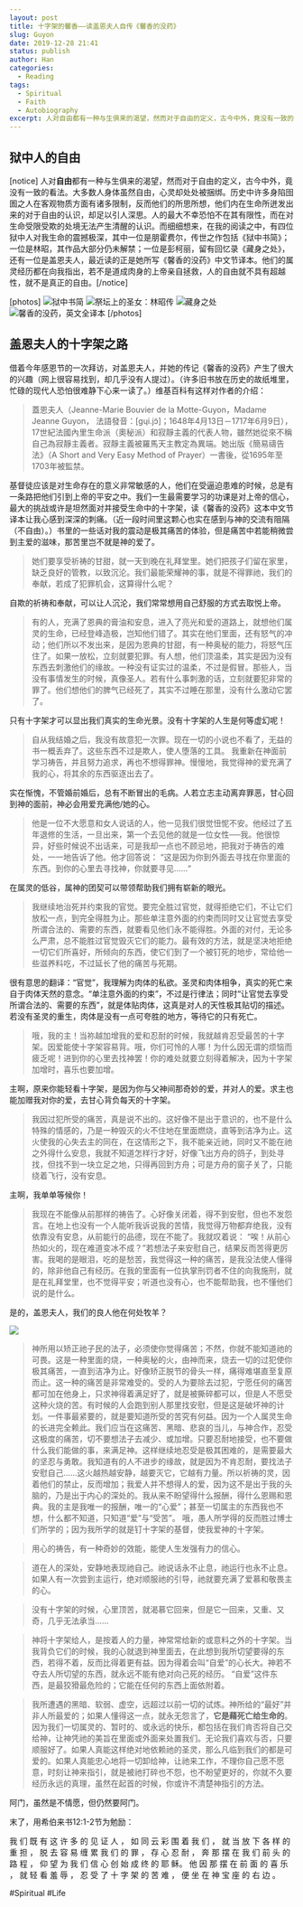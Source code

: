 ```yaml
---
layout: post
title: 十字架的馨香——读盖恩夫人自传《馨香的没药》
slug: Guyon
date: 2019-12-28 21:41
status: publish
author: Han
categories: 
  - Reading
tags:
  - Spiritual
  - Faith
  - Autobiography
excerpt: 人对自由都有一种与生俱来的渴望，然而对于自由的定义，古今中外，竟没有一致的看法。
---
```



## 狱中人的自由

[notice]
人对**自由**都有一种与生俱来的渴望，然而对于自由的定义，古今中外，竟没有一致的看法。大多数人身体虽然自由，心灵却处处被捆绑。历史中许多身陷囹圄之人在客观物质方面有诸多限制，反而他们的所思所想，他们内在生命所迸发出来的对于自由的认识，却足以引人深思。人的最大不幸恐怕不在其有限性，而在对生命受限受欺的处境无法产生清醒的认识。而细细想来，在我的阅读之中，有四位狱中人对我生命的震撼极深，其中一位是朋霍费尔，传世之作包括《狱中书简》；一位是林昭，其作品大部分仍未解禁；一位是彭柯丽，留有回忆录《藏身之处》，还有一位是盖恩夫人，最近读的正是她所写《馨香的没药》中文节译本。他们的属灵经历都在向我指出，若不是道成肉身的上帝亲自拯救，人的自由就不具有超越性，就不是真正的自由。[/notice]


[photos]
![狱中书简](s6528159.jpg)
![祭坛上的圣女：林昭传](irober.com-972.jpg)
![藏身之处](56696_1_ftc_dp.jpg)
![馨香的没药，英文全译本](cover.jpg)
[/photos]

## 盖恩夫人的十字架之路

借着今年感恩节的一次拜访，对盖恩夫人，并她的传记《馨香的没药》产生了很大的兴趣（网上很容易找到，却几乎没有人提过）。（许多旧书放在历史的故纸堆里，忙碌的现代人恐怕很难静下心来一读了。）维基百科有这样对作者的介绍：
> 蓋恩夫人（Jeanne-Marie Bouvier de la Motte-Guyon，Madame Jeanne Guyon， 法語發音：[gɥi.jɔ̃]；1648年4月13日－1717年6月9日），17世紀法國內里生命派（奧秘派）和寂靜主義的代表人物，雖然她從來不稱自己為寂靜主義者。寂靜主義被羅馬天主教定為異端。她出版《簡易禱告法》（A Short and Very Easy Method of Prayer）一書後，從1695年至1703年被監禁。

基督徒应该是对生命存在的意义非常敏感的人，他们在受逼迫患难的时候，总是有一条路把他们引到上帝的平安之中。我们一生最需要学习的功课是对上帝的信心，最大的挑战或许是坦然面对并接受生命中的十字架，读《馨香的没药》这本中文节译本让我心感到深深的刺痛。（近一段时间里这颗心也实在感到与神的交流有阻隔（不自由）。）书里的一些话对我的震动是极其痛苦的体验，但是痛苦中若能稍微尝到主爱的滋味，那苦里岂不就是神的爱了。

> 她们要享受祈祷的甘甜，就一天到晚在礼拜堂里。她们把孩子们留在家里，缺乏良好的管教，以致沉沦。我们最能荣耀神的事，就是不得罪祂，我们的奉献，若成了犯罪机会，这算得什么呢？

自欺的祈祷和奉献，可以让人沉沦，我们常常想用自己舒服的方式去取悦上帝。

> 有的人，充满了恩典的膏油和安息，进入了亮光和爱的道路上，就想他们属灵的生命，已经登峰造极，岂知他们错了。其实在他们里面，还有怒气的冲动；他们所以不发出来，是因为恩典的甘甜，有一种奥秘的能力，将怒气压住了。如果一放松，立刻就要犯罪。有人想，他们顶温柔，其实是因为没有东西去刺激他们的缘故。一种没有证实过的温柔，不过是假冒。那些人，当没有事情发生的时候，真像圣人。若有什么事刺激的话，立刻就要犯非常的罪了。他们想他们的脾气已经死了，其实不过睡在那里，没有什么激动它罢了。

只有十字架才可以显出我们真实的生命光景。没有十字架的人生是何等虚幻呢！

> 自从我结婚之后，我没有故意犯一次罪。现在一切的小说也不看了，无益的书一概丢弃了。这些东西不过是欺人，使人堕落的工具。 我重新在神面前学习祷告，并且努力追求，再也不想得罪神。慢慢地，我觉得神的爱充满了我的心，将其余的东西驱逐出去了。

实在惭愧，不管婚前婚后，总有不断冒出的毛病。人若立志主动离弃罪恶，甘心回到神的面前，神必会用爱充满他/她的心。

> 他是一位不大愿意和女人说话的人，他一见我们很觉忸怩不安。他经过了五年退修的生活，一旦出来，第一个去见他的就是一位女性──我。他很惊异，好些时候说不出话来，可是我却一点也不顾忌地，把我对于祷告的难处，一一地告诉了他。他才回答说： “这是因为你到外面去寻找在你里面的东西。到你的心里去寻找神，你就要寻见……“

在属灵的低谷，属神的团契可以带领帮助我们拥有崭新的眼光。

> 我继续地治死并约束我的官觉。要完全胜过官觉，就得拒绝它们，不让它们放松一点，到完全得胜为止。那些单注意外面的约束而同时又让官觉去享受所谓合法的、需要的东西，就要看见他们永不能得胜。外面的对付，无论多么严肃，总不能胜过官觉毁灭它们的能力。最有效的方法，就是坚决地拒绝一切它们所喜好，所倾向的东西，使它们到了一个被钉死的地步，常给他一些滋养料吃，不过延长了他的痛苦与死期。

很有意思的翻译：“官觉”，我理解为肉体的私欲。圣灵和肉体相争，真实的死亡来自于肉体天然的意念。“单注意外面的约束”，不过是行律法；同时“让官觉去享受所谓合法的、需要的东西”，就是体贴肉体，这真是对人的天性极其贴切的描述。若没有圣灵的重生，肉体是没有一点可夸胜的地方，等待它的只有死亡。

> 哦，我的主！当祢越加增我的爱和忍耐的时候，我就越肯忍受最苦的十字架。因爱能使十字架容易背。哦，你们可怜的人哪！为什么因无谓的烦恼而疲乏呢！进到你的心里去找神罢！你的难处就要立刻得着解决，因为十字架加增时，喜乐也要加增。

主啊，原来你能轻看十字架，是因为你与父神间那奇妙的爱，并对人的爱。求主也能加赠我对你的爱，去甘心背负每天的十字架。

> 我因过犯所受的痛苦，真是说不出的。这好像不是出于意识的，也不是什么特殊的情感的，乃是一种毁灭的火不住地在里面燃烧，直等到洁净为止。这火使我的心失去主的同在，在这情形之下，我不能亲近祂，同时又不能在祂之外得什么安息，我就不知道怎样行才好，好像飞出方舟的鸽子，到处寻找，但找不到一块立足之地，只得再回到方舟；可是方舟的窗子关了，只能绕着飞行，没有安息。

主啊，我单单等候你！

> 我现在不能像从前那样的祷告了。心好像关闭着，得不到安慰，但也不发怨言。在地上也没有一个人能听我诉说我的苦情，我觉得万物都弃绝我，没有依靠没有安息，从前能行的品德，现在不能了。我就叹着说： “唉！从前心热如火的，现在难道变冰不成？”若想法子来安慰自己，结果反而苦得更厉害。我喝的是眼泪，吃的是愁苦，我觉得这一种的痛苦，是我没法使人懂得的，除非他自己有经历。在我的里面有一位执掌刑罚者不住的向我施刑，就是在礼拜堂里，也不觉得平安；听道也没有心，也不能帮助我，也不懂他们说的是什么。

是的，盖恩夫人，我们的良人他在何处牧羊？

![](_NIK4195.jpeg)

> 神所用以矫正祂子民的法子，必须使你觉得痛苦；不然，你就不能知道祂的可畏。这是一种里面的烧，一种奥秘的火，由神而来，烧去一切的过犯使你极其痛苦，一直到洁净为止。好像矫正脱节的骨头一样，痛得难堪直至复原而止。这一种的痛苦是非常难受的。受的人为要除去过犯，宁愿任何的痛苦都可加在他身上，只求神得着满足好了，就是被撕碎都可以，但是人不愿受这种火烧的苦。有时候的人会跑到别人那里找安慰，但是这是破坏神的计划。一件事最紧要的，就是要知道所受的苦究有何益。因为一个人属灵生命的长进完全赖此。我们应当在这痛苦、黑暗、悲哀的当儿，与神合作，忍受这极度的痛苦，切不要想法子去减少、或加增。只要忍耐地接受，也不要做什么我们能做的事，来满足神。这样继续地忍受是极其困难的，是需要最大的坚忍与勇敢。我知道有的人不进步的缘故，就是因为不肯忍耐，要找法子安慰自己……这火越热越安静，越要灭它，它越有力量。所以祈祷的灵，因着他们的禁止，反而增加；我爱人并不想得人的爱，因为这不是出于我的头脑的，乃是出于内心的深处的。我从来不盼望得什么报酬，得什么恩赐和恩典。我的主是我唯一的报酬，唯一的“心爱”；甚至一切属主的东西我也不想，什么都不知道，只知道“爱”与“受苦”。 哦，愚人所学得的反而胜过博士们所学的；因为我所学的就是钉十字架的基督，使我爱神的十字架。


> 用心的祷告，有一种奇妙的效能，能使人生发强有力的信心。


> 道在人的深处，安静地表现祂自己。祂说话永不止息，祂运行也永不止息。如果人有一次尝到主运行，绝对顺服祂的引导，祂就要充满了爱慕和敬畏主的心。

> 没有十字架的时候，心里顶苦，就渴慕它回来，但是它一回来，又重、又奇，几乎无法承当……

> 神将十字架给人，是按着人的力量，神常常给新的或意料之外的十字架。当我背负它们的时候，我的心就退到神里面去，在此想到我所切望要得的东西，若得不着，反而比得着更有益。因为得着会叫“自爱”的心长大。神若不夺去人所切望的东西，就永远不能有绝对向己死的经历。 “自爱”这件东西，是最狡猾最危险的；它能在任何的东西上面依附着。


> 我所遭遇的黑暗、软弱、虚空，远超过以前一切的试炼。神所给的“最好”并非人所最爱的；如果人懂得这一点，就永无怨言了，**它是藉死亡给生命的**。因为我们一切属灵的、暂时的、或永远的快乐，都包括在我们肯否将自己交给神，让神凭祂的美旨在里面或外面来处置我们。无论我们喜欢与否，只要顺服好了。如果人真能这样绝对地依赖祂的圣灵，那么凡临到我们的都是可爱的。如果人真能忠心地将一切卸给神，让祂来工作，不理你自己愿不愿意，时刻让神来指引，就是被祂打碎也不怨，也不盼望更好的，你就不久要经历永远的真理，虽然在起首的时候，你或许不清楚神指引的方法。

阿门，虽然是不情愿，但仍然要阿门。

末了，用希伯来书12:1-2节为勉励：

我 们 既 有 这 许 多 的 见 证 人 ， 如 同 云 彩 围 着 我 们 ， 就 当 放 下 各 样 的 重 担 ， 脱 去 容 易 缠 累 我 们 的 罪 ， 存 心 忍 耐 ， 奔 那 摆 在 我 们 前 头 的 路 程 ， 仰 望 为 我 们 信 心 创 始 成 终 的 耶 稣。 他 因 那 摆 在 前 面 的 喜 乐 ， 就 轻 看 羞 辱 ， 忍 受 了 十 字 架 的 苦 难 ， 便 坐 在 神 宝 座 的 右 边 。


#Spiritual #Life 
